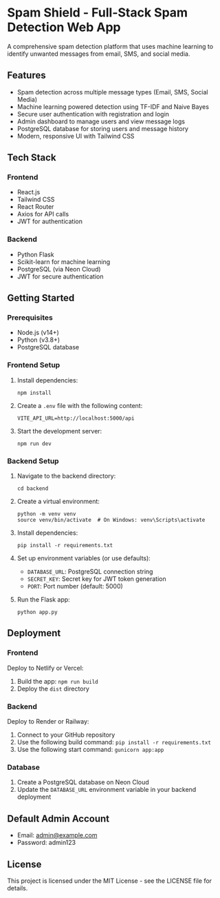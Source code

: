 # Spam Shield - Full-Stack Spam Detection Web App

A comprehensive spam detection platform that uses machine learning to identify unwanted messages from email, SMS, and social media.

## Features

- Spam detection across multiple message types (Email, SMS, Social Media)
- Machine learning powered detection using TF-IDF and Naive Bayes
- Secure user authentication with registration and login
- Admin dashboard to manage users and view message logs
- PostgreSQL database for storing users and message history
- Modern, responsive UI with Tailwind CSS

## Tech Stack

### Frontend
- React.js
- Tailwind CSS
- React Router
- Axios for API calls
- JWT for authentication

### Backend
- Python Flask
- Scikit-learn for machine learning
- PostgreSQL (via Neon Cloud)
- JWT for secure authentication

## Getting Started

### Prerequisites
- Node.js (v14+)
- Python (v3.8+)
- PostgreSQL database

### Frontend Setup
1. Install dependencies:
   ```
   npm install
   ```

2. Create a `.env` file with the following content:
   ```
   VITE_API_URL=http://localhost:5000/api
   ```

3. Start the development server:
   ```
   npm run dev
   ```

### Backend Setup
1. Navigate to the backend directory:
   ```
   cd backend
   ```

2. Create a virtual environment:
   ```
   python -m venv venv
   source venv/bin/activate  # On Windows: venv\Scripts\activate
   ```

3. Install dependencies:
   ```
   pip install -r requirements.txt
   ```

4. Set up environment variables (or use defaults):
   - `DATABASE_URL`: PostgreSQL connection string
   - `SECRET_KEY`: Secret key for JWT token generation
   - `PORT`: Port number (default: 5000)

5. Run the Flask app:
   ```
   python app.py
   ```

## Deployment

### Frontend
Deploy to Netlify or Vercel:
1. Build the app: `npm run build`
2. Deploy the `dist` directory

### Backend
Deploy to Render or Railway:
1. Connect to your GitHub repository
2. Use the following build command: `pip install -r requirements.txt`
3. Use the following start command: `gunicorn app:app`

### Database
1. Create a PostgreSQL database on Neon Cloud
2. Update the `DATABASE_URL` environment variable in your backend deployment

## Default Admin Account
- Email: admin@example.com
- Password: admin123

## License
This project is licensed under the MIT License - see the LICENSE file for details.
